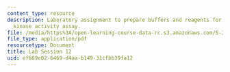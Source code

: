 ```yaml
---
content_type: resource
description: Laboratory assignment to prepare buffers and reagents for the coupled
  kinase activity assay.
file: /media/https%3A/open-learning-course-data-rc.s3.amazonaws.com/5-36-biochemistry-laboratory-spring-2009/ef669c026469d4aab14931cfbb39fa12_ses12.pdf
file_type: application/pdf
resourcetype: Document
title: Lab Session 12
uid: ef669c02-6469-d4aa-b149-31cfbb39fa12
---
```

